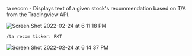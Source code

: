 ta recom - Displays text of a given stock's recommendation based on T/A from the Tradingview API.

![Screen Shot 2022-02-24 at 6 11 18 PM](https://user-images.githubusercontent.com/85772166/155640551-f630ae6a-cc6d-4172-9988-5a3d07e4d317.png)

```
/ta recom ticker: RKT
```

![Screen Shot 2022-02-24 at 6 14 37 PM](https://user-images.githubusercontent.com/85772166/155640838-6ac79c01-4aca-4849-80ba-7cb421782dd1.png)
